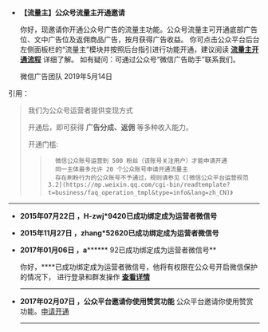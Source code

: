  - **【流量主】公众号流量主开通邀请**

    你好，现邀请你开通公众号广告的流量主功能。公众号流量主可开通底部广告位、文中广告位及返佣商品广告，按月获得广告收益。
    你可点击公众平台后台左侧面板栏的“流量主”模块并按照后台指引进行功能开通，建议阅读 [**流量主开通流程**](https://ad.weixin.qq.com/guide/24) 详细了解。
    如有疑问：可通过公众号“微信广告助手”联系我们。

    微信广告团队
    2019年5月14日
 
引用：
>  我们为公众号运营者提供变现方式
>  
>  开通后，即可获得 **广告分成、返佣** 等多种收入能力。
>
>  开通门槛:
>  
>>       微信公众账号运营到 500 粉丝（该账号关注用户）才能申请开通
>>       同一主体最多允许 20 个公众账号申请开通流量主
>>       存在刷粉行为的公众账号不予通过，规则请参见《[微信公众平台运营规范 3.2](https://mp.weixin.qq.com/cgi-bin/readtemplate?t=business/faq_operation_tmpl&type=info&lang=zh_CN)》

    
<hr>
    
 - **2015年07月22日 ，H-zwj*9420已成功绑定成为运营者微信号**
 - **2015年11月27日 ，zhang*52620已成功绑定成为运营者微信号**
 - **2017年01月06日 ，a******** 92已成功绑定成为运营者微信号**

    你好，****已成功绑定成为运营者微信号，他将有权限在公众号开启微信保护的情况下，
进行登录和群发操作 [**查看详情**](http://kf.qq.com/faq/120911VrYVrA141211FbEnq2.html)

    <hr>

 - **2017年02月07日 ，公众平台邀请你使用赞赏功能**
    公众平台邀请你使用赞赏功能。[申请开通](https://mp.weixin.qq.com/cgi-bin/plugindetails?lang=zh_CN&token=785685573&t=service/profile&pluginid=10040&lang=zh_CN&token=785685573&action=intro)

   <hr>
